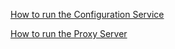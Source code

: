 [How to run the Configuration Service](./res/ConfigurationService.md)

[How to run the Proxy Server](./res/ProxyServer.md)
